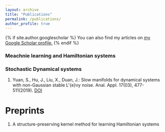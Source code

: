 ```yaml
---
layout: archive
title: "Publications"
permalink: /publications/
author_profile: true
---
```


{% if site.author.googlescholar %}
  You can also find my articles on <u><a href="{{site.author.googlescholar}}">my Google Scholar profile</a>.</u>
{% endif %}

### Meachnie learning and Hamiltonian systems


### Stochastic Dynamical systems
1. Yuan, S., Hu, J., Liu, X., Duan, J.: Slow manifolds for dynamical systems with non-Gaussian stable L\'{e}vy noise. Anal. Appl. 17(03), 477-511(2019).  [DOI](https://www.worldscientific.com/doi/abs/10.1142/S0219530519500027) 


#  Preprints

1. A structure-preserving kernel method for learning Hamiltonian systems
